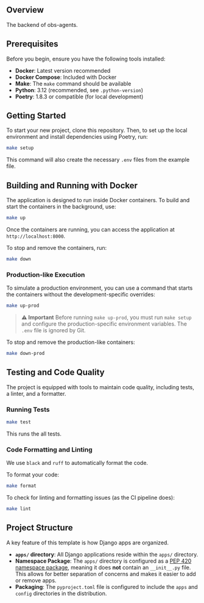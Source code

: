 ## Overview

The backend of obs-agents.

## Prerequisites

Before you begin, ensure you have the following tools installed:

- **Docker**: Latest version recommended
- **Docker Compose**: Included with Docker
- **Make**: The `make` command should be available
- **Python**: 3.12 (recommended, see `.python-version`)
- **Poetry**: 1.8.3 or compatible (for local development)

## Getting Started

To start your new project, clone this repository. Then, to set up the local environment and install dependencies using Poetry, run:

```bash
make setup
```
This command will also create the necessary `.env` files from the example file.

## Building and Running with Docker

The application is designed to run inside Docker containers. To build and start the containers in the background, use:

```bash
make up
```

Once the containers are running, you can access the application at `http://localhost:8000`.

To stop and remove the containers, run:
```bash
make down
```

### Production-like Execution

To simulate a production environment, you can use a command that starts the containers without the development-specific overrides:

```bash
make up-prod
```

> **⚠️ Important**
> Before running `make up-prod`, you must run `make setup` and configure the production-specific environment variables. The `.env` file is ignored by Git.

To stop and remove the production-like containers:
```bash
make down-prod
```

## Testing and Code Quality

The project is equipped with tools to maintain code quality, including tests, a linter, and a formatter.

### Running Tests

```bash
make test
```
This runs the all tests.

### Code Formatting and Linting

We use `black` and `ruff` to automatically format the code.

To format your code:
```bash
make format
```

To check for linting and formatting issues (as the CI pipeline does):
```bash
make lint
```

## Project Structure

A key feature of this template is how Django apps are organized.

-   **`apps/` directory**: All Django applications reside within the `apps/` directory.
-   **Namespace Package**: The `apps/` directory is configured as a [PEP 420 namespace package](https://www.python.org/dev/peps/pep-0420/), meaning it does **not** contain an `__init__.py` file. This allows for better separation of concerns and makes it easier to add or remove apps.
-   **Packaging**: The `pyproject.toml` file is configured to include the `apps` and `config` directories in the distribution.

